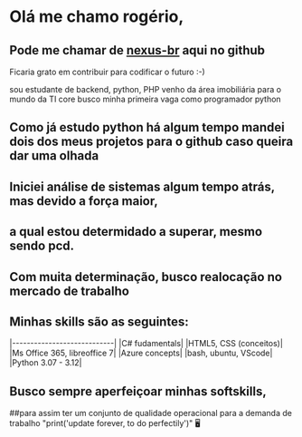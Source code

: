 # Olá me chamo rogério,

## Pode me chamar de [nexus-br](https://github.com/nexus-br) aqui no github
Ficaria grato em contribuir para codificar o futuro :-)

 sou estudante de backend, python, PHP
 venho da área imobiliária para o mundo da TI core
 busco minha primeira vaga como programador python

## Como já estudo python há algum tempo mandei dois dos meus projetos para o github caso queira dar uma olhada

## Iniciei análise de sistemas algum tempo atrás, mas devido a força maior,
## a qual estou determidado a superar, mesmo sendo pcd.
## Com muita determinação, busco realocação no mercado de trabalho

## Minhas skills são as seguintes:

|----------------------------|
|C# fudamentals|
|HTML5, CSS (conceitos)|
|Ms Office 365, libreoffice 7|
|Azure concepts|
|bash, ubuntu, VScode|
|Python 3.07 - 3.12|

## Busco sempre aperfeiçoar minhas softskills,
##para assim ter um conjunto de qualidade operacional para a demanda de trabalho
"print('update forever, to do perfectily')"
🖥
